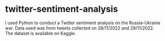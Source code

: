 # twitter-sentiment-analysis

I used Python to conduct a Twitter sentiment analysis on the Russia-Ukraine war.
Data used was from tweets collected on 28/11/2022 and 29/11/2022. The dataset is
available on Kaggle.
